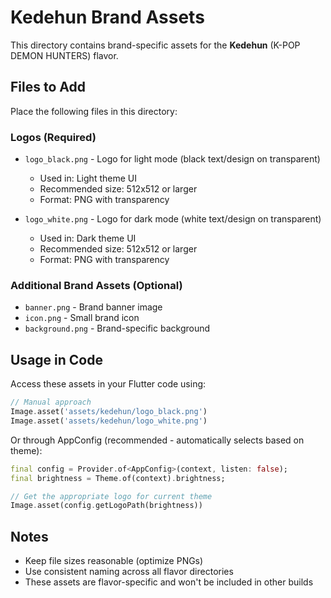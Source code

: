 # Kedehun Brand Assets

This directory contains brand-specific assets for the **Kedehun** (K-POP DEMON HUNTERS) flavor.

## Files to Add

Place the following files in this directory:

### Logos (Required)
- `logo_black.png` - Logo for light mode (black text/design on transparent)
  - Used in: Light theme UI
  - Recommended size: 512x512 or larger
  - Format: PNG with transparency

- `logo_white.png` - Logo for dark mode (white text/design on transparent)
  - Used in: Dark theme UI
  - Recommended size: 512x512 or larger
  - Format: PNG with transparency

### Additional Brand Assets (Optional)
- `banner.png` - Brand banner image
- `icon.png` - Small brand icon
- `background.png` - Brand-specific background

## Usage in Code

Access these assets in your Flutter code using:

```dart
// Manual approach
Image.asset('assets/kedehun/logo_black.png')
Image.asset('assets/kedehun/logo_white.png')
```

Or through AppConfig (recommended - automatically selects based on theme):

```dart
final config = Provider.of<AppConfig>(context, listen: false);
final brightness = Theme.of(context).brightness;

// Get the appropriate logo for current theme
Image.asset(config.getLogoPath(brightness))
```

## Notes

- Keep file sizes reasonable (optimize PNGs)
- Use consistent naming across all flavor directories
- These assets are flavor-specific and won't be included in other builds
